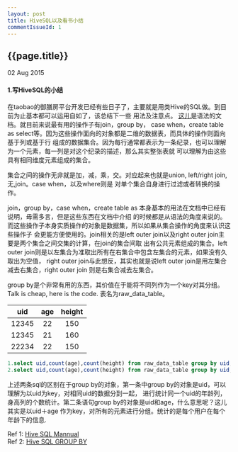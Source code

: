 ```yaml
---
layout: post
title: HiveSQL以及看书小结
commentIssueId: 1
---
```


{{page.title}}
---
<p class='meta'>02 Aug 2015</p>

#### 1.写HiveSQL的小结

在taobao的御膳房平台开发已经有些日子了，主要就是用类Hive的SQL做。到目前为止基本都可以运用自如了，该总结下一些
用法及注意点。
[这儿](https://docs.aliyun.com/?#/pub/odps/SQL/summary)是语法的文档。就目前来说最有用的操作子有join，group by，
case when，create table as select等。因为这些操作面向的对象都是二维的数据表，而具体的操作则面向基于列或基于行
组成的数据集合。因为每行通常都表示为一条纪录，也可以理解为一个元素，每一列是对这个纪录的描述，那么其实整张表就
可以理解为由这些具有相同维度元素组成的集合。

集合之间的操作无非就是加，减，乘，交。对应起来也就是union, left/right join,无,join。case when，以及where则是
对单个集合自身进行过滤或者转换的操作。

join，group by，case when，create table as 本身基本的用法在文档中已经有说明，毋需多言，但是这些东西在文档中介绍
的时候都是从语法的角度来说的。而这些操作子本身实质操作的对象是数据集，所以如果从集合操作的角度来认识这些操作子
会更能方便使用的。join相关的是left outer join以及right outer join主要是两个集合之间交集的计算，在join的集合间取
出有公共元素组成的集合。left outer join则是以左集合为准取出所有在右集合中包含左集合的元素，如果没有久取出为空值，
right outer join与此想反，其实也就是说left outer join是用左集合减去右集合，right outer join 则是右集合减去左集合。

group by是个非常有用的东西，其价值在于能将不同列作为一个key对其分组。Talk is cheap, here is the code.
表名为raw_data_table。

|uid| age| height|
|:-:|:--:|:--:|
|12345|22|150|
|12345|21|160|
|22234|22|150|

```sql
1.select uid,count(age),count(height) from raw_data_table group by uid;
2.select uid,count(age),count(height) from raw_data_table group by uid,age;
```
上述两条sql的区别在于group by的对象，第一条中group by的对象是uid，可以理解为以uid为key，对相同uid的数据分到一起，
进行统计同一个uid的年龄列，身高列的个数统计。第二条语句group by的对象是uid和age，什么意思呢？这儿其实是以uid＋age
作为key，对所有的元素进行分组。统计的是每个用户在每个年龄下的信息.

Ref 1: [Hive SQL Mannual](https://cwiki.apache.org/confluence/display/Hive/LanguageManual)  
Ref 2: [Hive SQL GROUP BY](https://cwiki.apache.org/confluence/display/Hive/LanguageManual+GroupBy)  

